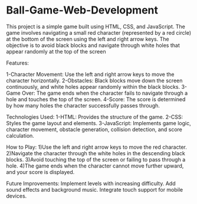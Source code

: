 # Ball-Game-Web-Development
This project is a simple game built using HTML, CSS, and JavaScript. The game involves navigating a small red character (represented by a red circle) at the bottom of the screen using the left and right arrow keys. The objective is to avoid black blocks and navigate through white holes that appear randomly at the top of the screen

Features:

1-Character Movement: Use the left and right arrow keys to move the character horizontally.
2-Obstacles: Black blocks move down the screen continuously, and white holes appear randomly within the black blocks.
3-Game Over: The game ends when the character fails to navigate through a hole and touches the top of the screen.
4-Score: The score is determined by how many holes the character successfully passes through.

Technologies Used:
1-HTML: Provides the structure of the game.
2-CSS: Styles the game layout and elements.
3-JavaScript: Implements game logic, character movement, obstacle generation, collision detection, and score calculation.


How to Play:
1)Use the left and right arrow keys to move the red character.
2)Navigate the character through the white holes in the descending black blocks.
3)Avoid touching the top of the screen or failing to pass through a hole.
4)The game ends when the character cannot move further upward, and your score is displayed.

Future Improvements:
Implement levels with increasing difficulty.
Add sound effects and background music.
Integrate touch support for mobile devices.

